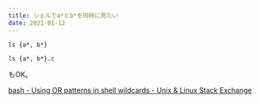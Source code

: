 ```yaml
---
title: シェルでa*とb*を同時に見たい
date: 2021-01-12
---
```


```
ls {a*, b*}
```

```
ls {a*, b*}.c
```

もOK。

[bash \- Using OR patterns in shell wildcards \- Unix & Linux Stack Exchange](https://unix.stackexchange.com/questions/50220/using-or-patterns-in-shell-wildcards)
